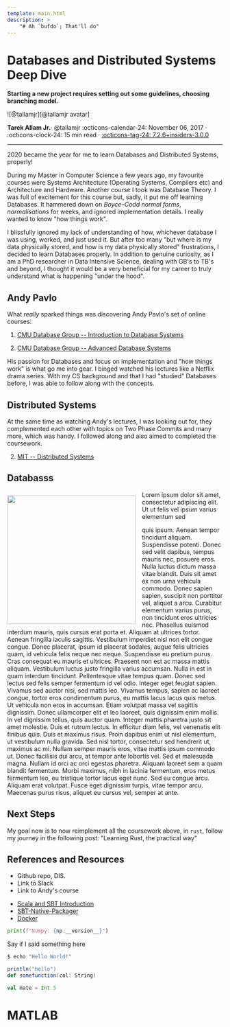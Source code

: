 ```yaml
---
template: main.html
description: >
    "# Ah `bufdo`; That'll do"
---
```


# Databases and Distributed Systems Deep Dive

__Starting a new project requires setting out some guidelines, choosing branching model.__

<aside class="mdx-author" markdown>
![@tallamjr][@tallamjr avatar]

<span>__Tarek Allam Jr.__· @tallamjr</span>
<span>
:octicons-calendar-24: November 06, 2017 ·
:octicons-clock-24: 15 min read ·
[:octicons-tag-24: 7.2.6+insiders-3.0.0][insiders-3.0.0]
</span>
</aside>

  [@tallamjr avatar]: https://avatars.githubusercontent.com/tallamjr
  [insiders-3.0.0]: ../../insiders/changelog.md#3.0.0

---


2020 became the year for me to learn Databases and Distributed Systems, properly!

During my Master in Computer Science a few years ago, my favourite courses were Systems Architecture
(Operating Systems, Compilers etc) and Architecture and Hardware. Another course I took was Database
Theory. I was full of excitement for this course but, sadly, it put me off learning Databases. It
hammered down on *Boyce–Codd normal forms*, *normalisations* for weeks, and ignored implementation
details. I really wanted to know "how things work".

I blissfully ignored my lack of understanding of how, whichever database I was using, worked, and just
used it. But after too many "but where is my data physically stored, and how is my data physically
stored" frustrations, I decided to learn Databases properly. In addition to genuine curiosity, as I am a PhD
researcher in Data Intensive Science, dealing with GB's to TB's and beyond, I thought it would be a
very beneficial for my career to truly understand what is happening "under the hood".

## Andy Pavlo

What _really_ sparked things was discovering Andy Pavlo's set of online courses:

1. [CMU Database Group -- Introduction to Database Systems](https://www.youtube.com/playlist?list=PLSE8ODhjZXjbohkNBWQs_otTrBTrjyohi)

2. [CMU Database Group -- Advanced Database Systems](https://www.youtube.com/playlist?list=PLSE8ODhjZXjasmrEd2_Yi1deeE360zv5O)

His passion for Databases and focus on implementation and "how things work" is what go me into gear.
I binged watched his lectures like a Netflix drama series. With my CS background and that I
had "studied" Databases before, I was able to follow along with the concepts.

## Distributed Systems

At the same time as watching Andy's lectures, I was looking out for, they complemented each other
with topics on Two Phase Commits and many more, which was handy. I followed along and also aimed to
completed the coursework.

2. [MIT -- Distributed Systems](https://www.youtube.com/playlist?list=PLrw6a1wE39_tb2fErI4-WkMbsvGQk9_UB)


## Databasss

<img src="/blog/img/posts/2020-05-21-DB-DS-Deep-Dive/databasss-book.jpg" class="alignright" height="300" style="float: left;margin: 10px 15px 5px 0px;">

Lorem ipsum dolor sit amet, consectetur adipiscing elit. Ut ut felis vel ipsum varius elementum sed

quis ipsum. Aenean tempor tincidunt aliquam. Suspendisse potenti. Donec sed velit dapibus, tempus
mauris nec, posuere eros. Nulla luctus dictum massa vitae blandit. Duis sit amet ex non urna
vehicula commodo. Donec sapien sapien, suscipit non porttitor vel, aliquet a arcu. Curabitur
elementum varius purus, non tincidunt eros ultricies nec. Phasellus euismod interdum mauris, quis
cursus erat porta et. Aliquam at ultrices tortor. Aenean fringilla iaculis sagittis. Vestibulum
imperdiet nisl non elit congue congue. Donec placerat, ipsum id placerat sodales, augue felis
ultricies quam, id vehicula felis neque nec neque. Suspendisse eu pretium purus. Cras consequat eu
mauris et ultrices.  Praesent non est ac massa mattis aliquam. Vestibulum luctus justo fringilla
varius accumsan. Nulla in est in quam interdum tincidunt. Pellentesque vitae tempus quam. Donec sed
lectus sed felis semper fermentum id vel odio. Integer eget feugiat sapien. Vivamus sed auctor nisi,
sed mattis leo. Vivamus tempus, sapien ac laoreet congue, tortor eros condimentum purus, eu mattis
lacus lacus quis metus. Ut vehicula non eros in accumsan. Etiam volutpat massa vel sagittis
dignissim. Donec ullamcorper elit et leo laoreet, quis dignissim enim mollis. In vel dignissim
tellus, quis auctor quam.  Integer mattis pharetra justo sit amet molestie. Duis et rutrum lectus.
In efficitur diam felis, vel venenatis elit finibus quis. Duis et maximus risus. Proin dapibus enim
ut nisl elementum, ut vestibulum nulla gravida. Sed nisl tortor, consectetur sed hendrerit ut,
maximus ac mi. Nullam semper mauris eros, vitae mattis ipsum commodo ut. Donec facilisis dui arcu,
at tempor ante lobortis vel. Sed et malesuada magna. Nullam id orci ac orci egestas pharetra.
Aliquam laoreet sem a quam blandit fermentum. Morbi maximus, nibh in lacinia fermentum, eros metus
fermentum leo, eu tristique tortor lacus eget nunc. Sed eu congue arcu. Aliquam erat volutpat. Fusce
eget dignissim turpis, vitae tempor arcu. Maecenas purus risus, aliquet eu cursus vel, semper at
ante.

## Next Steps

My goal now is to now reimplement all the coursework above, in `rust`, follow my journey in the
following post: "Learning Rust, the practical way"

## References and Resources

- Github repo, DIS.
- Link to Slack
- Link to Andy's course


<!-- {{< figure src="/blog/img/posts/2016-11-12-Matlab-R-Julia-Notebooks/newprojectlist.png" class="alignright">}} -->

- [Scala and SBT Introduction](#scala)
- [SBT-Native-Packager](#native)
- [Docker](#docker)

```python
print(f"Numpy: {np.__version__}")
```

Say if I said something here

```bash
$ echo "Hello World!"
```

```scala
println("hello")
def somefunction(col: String)

val mate = Int 5
```
# <a name="matlab"></a>MATLAB
